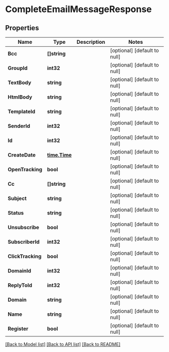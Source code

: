 # CompleteEmailMessageResponse

## Properties
Name | Type | Description | Notes
------------ | ------------- | ------------- | -------------
**Bcc** | **[]string** |  | [optional] [default to null]
**GroupId** | **int32** |  | [optional] [default to null]
**TextBody** | **string** |  | [optional] [default to null]
**HtmlBody** | **string** |  | [optional] [default to null]
**TemplateId** | **string** |  | [optional] [default to null]
**SenderId** | **int32** |  | [optional] [default to null]
**Id** | **int32** |  | [optional] [default to null]
**CreateDate** | [**time.Time**](time.Time.md) |  | [optional] [default to null]
**OpenTracking** | **bool** |  | [optional] [default to null]
**Cc** | **[]string** |  | [optional] [default to null]
**Subject** | **string** |  | [optional] [default to null]
**Status** | **string** |  | [optional] [default to null]
**Unsubscribe** | **bool** |  | [optional] [default to null]
**SubscriberId** | **int32** |  | [optional] [default to null]
**ClickTracking** | **bool** |  | [optional] [default to null]
**DomainId** | **int32** |  | [optional] [default to null]
**ReplyToId** | **int32** |  | [optional] [default to null]
**Domain** | **string** |  | [optional] [default to null]
**Name** | **string** |  | [optional] [default to null]
**Register** | **bool** |  | [optional] [default to null]

[[Back to Model list]](../README.md#documentation-for-models) [[Back to API list]](../README.md#documentation-for-api-endpoints) [[Back to README]](../README.md)

